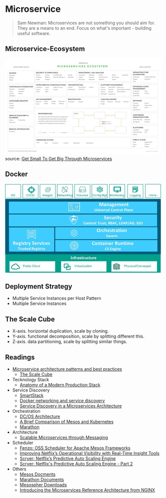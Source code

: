# Microservice

> Sam Newman: Microservices are not something you should aim for. They are a means to an end. Focus on what's important - building useful software.

## Microservice-Ecosystem

![microservice-ecosystem](../../img/microservice-ecosystem.png)
source: [Get Small To Get Big Through Microservices](https://techcrunch.com/2016/01/23/get-small-to-get-big-through-microservices)


## Docker

![microservice-docker](../../img/microservice-docker.jpg)


## Deployment Strategy

* Multiple Service Instances per Host Pattern
* Multiple Service Instances

## The Scale Cube

* X-axis. horizontal duplication, scale by cloning.
* Y-axis. functional decomposition, scale by splitting different this.
* Z-axis. data partitioning, scale by splitting similar things.


## Readings

* [Microservice architecture patterns and best practices](http://microservices.io/index.html)
  * [The Scale Cube](http://microservices.io/articles/scalecube.html)
* Tecknology Stack
  * [Anatomy of a Modern Production Stack](https://www.eightypercent.net/post/layers-in-the-stack.html)
* Service Discovery
  * [SmartStack](http://nerds.airbnb.com/smartstack-service-discovery-cloud)
  * [Docker networking and service discovery](https://www.oreilly.com/learning/docker-networking-service-discovery)
  * [Service Discovery in a Microservices Architecture](https://www.nginx.com/blog/service-discovery-in-a-microservices-architecture/)
* Orchestration
  * [DC/OS Architecture](https://dcos.io/docs/1.7/overview/architecture/)
  * [A Brief Comparison of Mesos and Kubernetes](http://thenewstack.io/a-brief-comparison-of-mesos-and-kubernetes)
  * [Marathon](https://mesosphere.github.io/marathon/)
* Architecture
  * [Scalable Microservices through Messaging](http://developers.redhat.com/blog/2016/05/26/scalable-microservices-through-messaging/)
* Scheduler
  * [Fenzo: OSS Scheduler for Apache Mesos Frameworks](http://techblog.netflix.com/2015/08/fenzo-oss-scheduler-for-apache-mesos.html)
  * [Improving Netflix’s Operational Visibility with Real-Time Insight Tools](http://techblog.netflix.com/2014/01/improving-netflixs-operational.html)
  * [Scryer: Netflix’s Predictive Auto Scaling Engine](http://techblog.netflix.com/2013/11/scryer-netflixs-predictive-auto-scaling.html)
  * [Scryer: Netflix's Predictive Auto Scaling Engine - Part 2](http://techblog.netflix.com/2013/12/scryer-netflixs-predictive-auto-scaling.html)
* Others
  * [Mesos Docments](http://mesos.apache.org/documentation/latest/)
  * [Marathon Documents](https://mesosphere.github.io/marathon/docs/)
  * [Mesospher Downloads](https://mesosphere.com/downloads/)
  * [Introducing the Microservices Reference Architecture from NGINX](https://www.nginx.com/blog/introducing-the-nginx-microservices-reference-architecture/)

